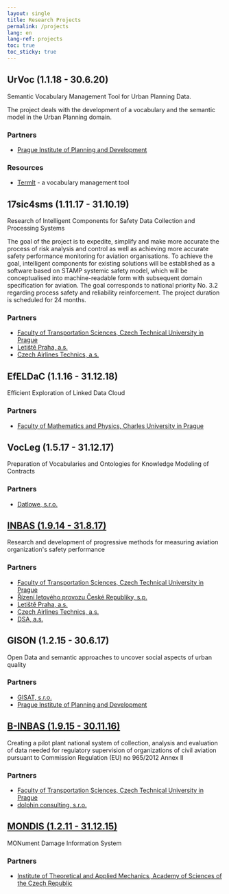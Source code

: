 ```yaml
---
layout: single
title: Research Projects
permalink: /projects
lang: en
lang-ref: projects
toc: true
toc_sticky: true
---
```



## UrVoc (1.1.18 - 30.6.20)
Semantic Vocabulary Management Tool for Urban Planning Data.

The project deals with the development of a vocabulary and the semantic model in the Urban Planning domain.

### Partners
- [Prague Institute of Planning and Development](https://iprpraha.cz/en/)

### Resources
- [TermIt](https://kbss-cvut.github.io/termit-web/) - a vocabulary management tool


## 17sic4sms (1.11.17 - 31.10.19)
Research of Intelligent Components for Safety Data Collection and Processing Systems

The goal of the project is to expedite, simplify and make more accurate the process of risk analysis and control
as well as achieving more accurate safety performance monitoring for aviation organisations.
To achieve the goal, intelligent components for existing solutions will be established as a software based on STAMP systemic safety model,
which will be conceptualised into machine-readable form with subsequent domain specification for aviation.
The goal corresponds to national priority No. 3.2 regarding process safety and reliability reinforcement.
The project duration is scheduled for 24 months.

### Partners
- [Faculty of Transportation Sciences, Czech Technical University in Prague](https://uld.fd.cvut.cz/index.php/en/department/)
- [Letiště Praha, a.s.](https://www.prg.aero/en)
- [Czech Airlines Technics, a.s.](https://www.csatechnics.com/)



## EfELDaC (1.1.16 - 31.12.18)
Efficient Exploration of Linked Data Cloud

### Partners
- [Faculty of Mathematics and Physics, Charles University in Prague](https://www.ksi.mff.cuni.cz/)



## VocLeg (1.5.17 - 31.12.17)
Preparation of Vocabularies and Ontologies for Knowledge Modeling of Contracts

### Partners
- [Datlowe, s.r.o.](https://datlowe.cz/)



## [INBAS (1.9.14 - 31.8.17)](https://www.inbas.cz)
Research and development of progressive methods for measuring aviation organization's safety performance

### Partners
- [Faculty of Transportation Sciences, Czech Technical University in Prague](https://uld.fd.cvut.cz/index.php/en/department/)
- [Řízení letového provozu České Republiky, s.p.](http://www.rlp.cz/en/Pages/homepage.aspx)
- [Letiště Praha, a.s.](https://www.prg.aero/en)
- [Czech Airlines Technics, a.s.](https://www.csatechnics.com/)
- [DSA, a.s.](https://dsa.cz/)



## GISON (1.2.15 - 30.6.17)
Open Data and semantic approaches to uncover social aspects of urban quality

### Partners
- [GISAT, s.r.o.](http://www.gisat.cz/)
- [Prague Institute of Planning and Development](https://iprpraha.cz/en/)



## [B-INBAS (1.9.15 - 30.11.16)](https://www.inbas.cz/web/binbas)
Creating a pilot plant national system of collection, analysis and evaluation of data needed for regulatory supervision of organizations of civil aviation pursuant to Commission Regulation (EU) no 965/2012 Annex II

### Partners
- [Faculty of Transportation Sciences, Czech Technical University in Prague](https://uld.fd.cvut.cz/index.php/en/department/)
- [dolphin consulting, s.r.o.](https://www.dolphinconsulting.cz/en/)



## [MONDIS (1.2.11 - 31.12.15)](http://www.mondis.cz/web/portal)
MONument Damage Information System

### Partners
- [Institute of Theoretical and Applied Mechanics, Academy of Sciences of the Czech Republic](http://www.itam.cas.cz/index.html)

